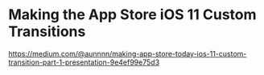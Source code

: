 # Making the App Store iOS 11 Custom Transitions

https://medium.com/@aunnnn/making-app-store-today-ios-11-custom-transition-part-1-presentation-9e4ef99e75d3

